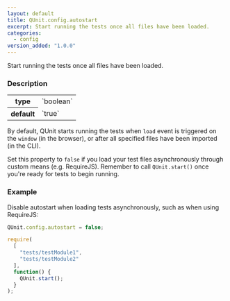```yaml
---
layout: default
title: QUnit.config.autostart
excerpt: Start running the tests once all files have been loaded.
categories:
  - config
version_added: "1.0.0"
---
```


Start running the tests once all files have been loaded.

### Description

<table>
<tr>
  <th>type</th>
  <td markdown="span">`boolean`</td>
</tr>
<tr>
  <th>default</th>
  <td markdown="span">`true`</td>
</tr>
</table>

By default, QUnit starts running the tests when `load` event is triggered on the `window` (in the browser), or after all specified files have been imported (in the CLI).

Set this property to `false` if you load your test files asynchronously through custom means (e.g. RequireJS). Remember to call `QUnit.start()` once you're ready for tests to begin running.

### Example

Disable autostart when loading tests asynchronously, such as when using RequireJS:

```js
QUnit.config.autostart = false;

require(
  [
    "tests/testModule1",
    "tests/testModule2"
  ],
  function() {
    QUnit.start();
  }
);
```
